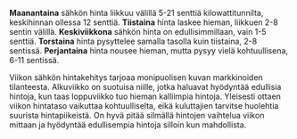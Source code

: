**Maanantaina** sähkön hinta liikkuu välillä 5-21 senttiä kilowattitunnilta, keskihinnan ollessa 12 senttiä. **Tiistaina** hinta laskee hieman, liikkuen 2-8 sentin välillä. **Keskiviikkona** sähkön hinta on edullisimmillaan, vain 1-5 senttiä. **Torstaina** hinta pysyttelee samalla tasolla kuin tiistaina, 2-8 sentissä. **Perjantaina** hinta nousee hieman, mutta pysyy vielä kohtuullisena, 6-11 sentissä. 

Viikon sähkön hintakehitys tarjoaa monipuolisen kuvan markkinoiden tilanteesta. Alkuviikko on suotuisa niille, jotka haluavat hyödyntää edullisia hintoja, kun taas loppuviikko tuo hieman kalliimpia hintoja. Yleisesti ottaen viikon hintataso vaikuttaa kohtuulliselta, eikä kuluttajien tarvitse huolehtia suurista hintapiikeistä. On hyvä pitää silmällä hintojen vaihtelua viikon mittaan ja hyödyntää edullisempia hintoja silloin kun mahdollista.